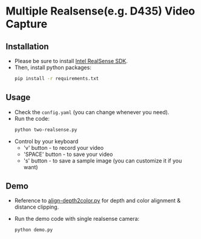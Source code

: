 # Multiple Realsense(e.g. D435) Video Capture 



## Installation 

* Please be sure to install [Intel RealSense SDK](https://github.com/IntelRealSense/librealsense/releases).
* Then, install python packages: 
    ``` bash 
    pip install -r requirements.txt
    ```



## Usage 

* Check the ```config.yaml``` (you can change whenever you need). 
* Run the code:
    ```bash
    python two-realsense.py
    ```
* Control by your keyboard
    * 'v' button - to record your video 
    * 'SPACE' button - to save your video 
    * 's' button - to save a sample image (you can customize it if you want)



## Demo 

* Reference to [align-depth2color.py](https://github.com/IntelRealSense/librealsense/blob/master/wrappers/python/examples/align-depth2color.py) for depth and color alignment & distance clipping. 

* Run the demo code with single realsense camera: 

  ```
  python demo.py 
  ```

  